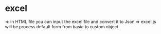# excel
=> in HTML file you can input the excel file and convert it to Json
=> excel.js will be process default form from basic to custom object
